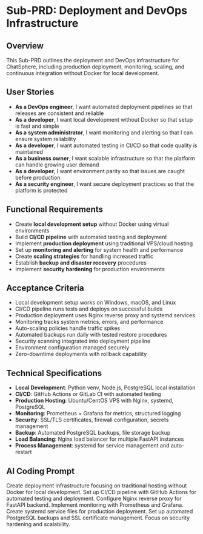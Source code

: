 # Sub-PRD: Deployment and DevOps Infrastructure

## Overview
This Sub-PRD outlines the deployment and DevOps infrastructure for ChatSphere, including production deployment, monitoring, scaling, and continuous integration without Docker for local development.

## User Stories
- **As a DevOps engineer**, I want automated deployment pipelines so that releases are consistent and reliable
- **As a developer**, I want local development without Docker so that setup is fast and simple
- **As a system administrator**, I want monitoring and alerting so that I can ensure system reliability
- **As a developer**, I want automated testing in CI/CD so that code quality is maintained
- **As a business owner**, I want scalable infrastructure so that the platform can handle growing user demand
- **As a developer**, I want environment parity so that issues are caught before production
- **As a security engineer**, I want secure deployment practices so that the platform is protected

## Functional Requirements
- Create **local development setup** without Docker using virtual environments
- Build **CI/CD pipeline** with automated testing and deployment
- Implement **production deployment** using traditional VPS/cloud hosting
- Set up **monitoring and alerting** for system health and performance
- Create **scaling strategies** for handling increased traffic
- Establish **backup and disaster recovery** procedures
- Implement **security hardening** for production environments

## Acceptance Criteria
- Local development setup works on Windows, macOS, and Linux
- CI/CD pipeline runs tests and deploys on successful builds
- Production deployment uses Nginx reverse proxy and systemd services
- Monitoring tracks system metrics, errors, and performance
- Auto-scaling policies handle traffic spikes
- Automated backups run daily with tested restore procedures
- Security scanning integrated into deployment pipeline
- Environment configuration managed securely
- Zero-downtime deployments with rollback capability

## Technical Specifications
- **Local Development**: Python venv, Node.js, PostgreSQL local installation
- **CI/CD**: GitHub Actions or GitLab CI with automated testing
- **Production Hosting**: Ubuntu/CentOS VPS with Nginx, systemd, PostgreSQL
- **Monitoring**: Prometheus + Grafana for metrics, structured logging
- **Security**: SSL/TLS certificates, firewall configuration, secrets management
- **Backup**: Automated PostgreSQL backups, file storage backup
- **Load Balancing**: Nginx load balancer for multiple FastAPI instances
- **Process Management**: systemd for service management and auto-restart

## AI Coding Prompt
Create deployment infrastructure focusing on traditional hosting without Docker for local development. Set up CI/CD pipeline with GitHub Actions for automated testing and deployment. Configure Nginx reverse proxy for FastAPI backend. Implement monitoring with Prometheus and Grafana. Create systemd service files for production deployment. Set up automated PostgreSQL backups and SSL certificate management. Focus on security hardening and scalability.